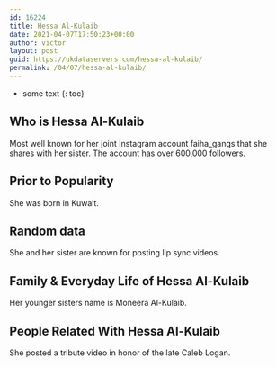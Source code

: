 ```yaml
---
id: 16224
title: Hessa Al-Kulaib
date: 2021-04-07T17:50:23+00:00
author: victor
layout: post
guid: https://ukdataservers.com/hessa-al-kulaib/
permalink: /04/07/hessa-al-kulaib/
---
```


* some text
{: toc}


## Who is Hessa Al-Kulaib



Most well known for her joint Instagram account faiha_gangs that she shares with her sister. The account has over 600,000 followers. 

                
                
                
## Prior to Popularity



She was born in Kuwait. 

                
                
                
## Random data



She and her sister are known for posting lip sync videos. 

                
                
                
## Family & Everyday Life of Hessa Al-Kulaib



Her younger sisters name is Moneera Al-Kulaib. 

                
                
                
## People Related With Hessa Al-Kulaib



She posted a tribute video in honor of the late Caleb Logan. 

                
              
            
          
          
          